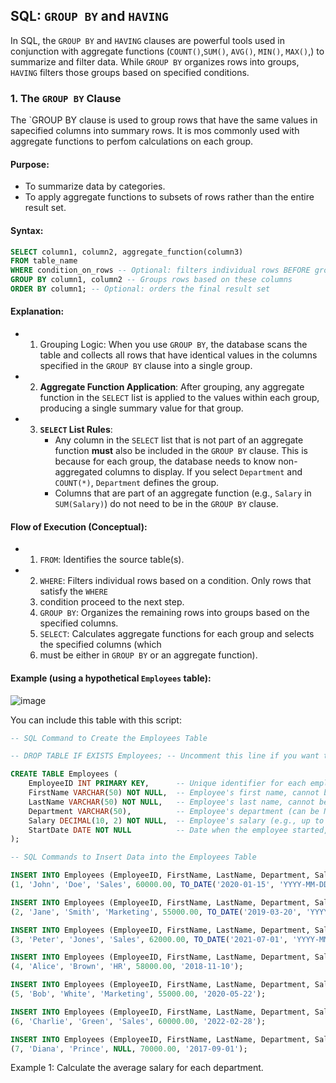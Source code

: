 ## SQL: `GROUP BY` and `HAVING`

In SQL, the `GROUP BY` and `HAVING` clauses are powerful tools used in conjunction with aggregate
functions (`COUNT()`,`SUM()`, `AVG()`, `MIN()`, `MAX()`,) to summarize and filter data. While 
`GROUP BY`  organizes rows into groups, `HAVING` filters those groups based on specified conditions.

### 1. The `GROUP BY` Clause

The `GROUP BY clause is used to group rows that have the same values in sapecified columns into 
summary rows. It is mos commonly used with aggregate functions to perfom calculations on each group.

#### Purpose:

- To summarize data by categories.
- To apply aggregate functions to subsets of rows rather than the entire result set.

#### Syntax:

```sql
SELECT column1, column2, aggregate_function(column3)
FROM table_name
WHERE condition_on_rows -- Optional: filters individual rows BEFORE grouping
GROUP BY column1, column2 -- Groups rows based on these columns
ORDER BY column1; -- Optional: orders the final result set
```

#### Explanation:

 - 1. Grouping Logic: When you use `GROUP BY`, the database scans the table and collects all rows
that have identical values in the columns specified in the `GROUP BY` clause into a single group.

 - 2. **Aggregate Function Application**: After grouping, any aggregate function in the `SELECT` list
is applied to the values within each group, producing a single summary value for that group.

 - 3. **`SELECT` List Rules**:
       - Any column in the `SELECT` list that is not part of an aggregate function **must** also
be included in the `GROUP BY` clause. This is because for each group, the database needs to know
non-aggregated columns to display. If you select `Department` and `COUNT(*)`, `Department` defines
the group.
        - Columns that are part of an aggregate function (e.g., `Salary` in `SUM(Salary)`) do not
need to be in the `GROUP BY` clause.

#### Flow of Execution  (Conceptual):

- 1. `FROM`: Identifies the source table(s).
- 2. `WHERE`: Filters individual rows based on a condition. Only rows that satisfy the `WHERE`
  3. condition proceed to the next step.
  4. `GROUP BY`: Organizes the remaining rows into groups based on the specified columns.
  5. `SELECT`: Calculates aggregate functions for each group and selects the specified columns (which
  6. must be either in `GROUP BY` or an aggregate function).
 
#### Example (using a hypothetical `Employees` table):    

![image](https://github.com/user-attachments/assets/f385ced2-6969-4e1c-8523-ab04a94ea04d)

You can include this table with this script:

```sql
-- SQL Command to Create the Employees Table

-- DROP TABLE IF EXISTS Employees; -- Uncomment this line if you want to drop the table if it already exists

CREATE TABLE Employees (
    EmployeeID INT PRIMARY KEY,      -- Unique identifier for each employee, set as Primary Key
    FirstName VARCHAR(50) NOT NULL,  -- Employee's first name, cannot be NULL
    LastName VARCHAR(50) NOT NULL,   -- Employee's last name, cannot be NULL
    Department VARCHAR(50),          -- Employee's department (can be NULL)
    Salary DECIMAL(10, 2) NOT NULL,  -- Employee's salary (e.g., up to 10 digits total, 2 after decimal)
    StartDate DATE NOT NULL          -- Date when the employee started, cannot be NULL
);

-- SQL Commands to Insert Data into the Employees Table

INSERT INTO Employees (EmployeeID, FirstName, LastName, Department, Salary, StartDate) VALUES
(1, 'John', 'Doe', 'Sales', 60000.00, TO_DATE('2020-01-15', 'YYYY-MM-DD'));

INSERT INTO Employees (EmployeeID, FirstName, LastName, Department, Salary, StartDate) VALUES
(2, 'Jane', 'Smith', 'Marketing', 55000.00, TO_DATE('2019-03-20', 'YYYY-MM-DD'));

INSERT INTO Employees (EmployeeID, FirstName, LastName, Department, Salary, StartDate) VALUES
(3, 'Peter', 'Jones', 'Sales', 62000.00, TO_DATE('2021-07-01', 'YYYY-MM-DD'));

INSERT INTO Employees (EmployeeID, FirstName, LastName, Department, Salary, StartDate) VALUES
(4, 'Alice', 'Brown', 'HR', 58000.00, '2018-11-10');

INSERT INTO Employees (EmployeeID, FirstName, LastName, Department, Salary, StartDate) VALUES
(5, 'Bob', 'White', 'Marketing', 55000.00, '2020-05-22');

INSERT INTO Employees (EmployeeID, FirstName, LastName, Department, Salary, StartDate) VALUES
(6, 'Charlie', 'Green', 'Sales', 60000.00, '2022-02-28');

INSERT INTO Employees (EmployeeID, FirstName, LastName, Department, Salary, StartDate) VALUES
(7, 'Diana', 'Prince', NULL, 70000.00, '2017-09-01');
```
Example 1: Calculate the average salary for each department.
